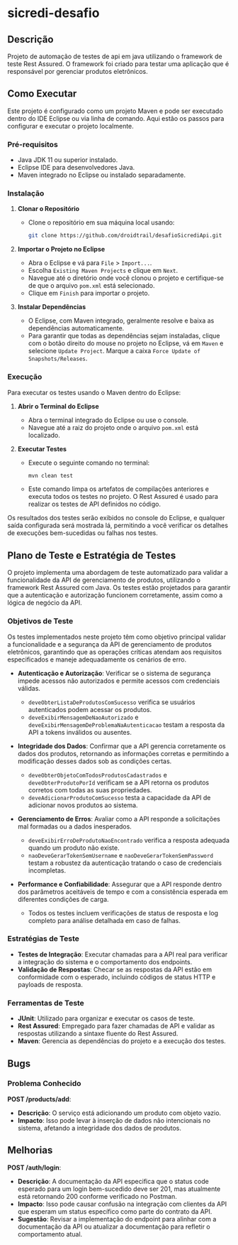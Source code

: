 # sicredi-desafio

## Descrição
Projeto de automação de testes de api em java utilizando o framework de teste Rest Assured. O framework foi criado para testar uma aplicação que é responsável por gerenciar produtos eletrônicos.

## Como Executar

Este projeto é configurado como um projeto Maven e pode ser executado dentro do IDE Eclipse ou via linha de comando. Aqui estão os passos para configurar e executar o projeto localmente.

### Pré-requisitos

- Java JDK 11 ou superior instalado.
- Eclipse IDE para desenvolvedores Java.
- Maven integrado no Eclipse ou instalado separadamente.

### Instalação

1. **Clonar o Repositório**
   - Clone o repositório em sua máquina local usando:
     ```bash
     git clone https://github.com/droidtrail/desafioSicrediApi.git
     ```

2. **Importar o Projeto no Eclipse**
   - Abra o Eclipse e vá para `File` > `Import...`.
   - Escolha `Existing Maven Projects` e clique em `Next`.
   - Navegue até o diretório onde você clonou o projeto e certifique-se de que o arquivo `pom.xml` está selecionado.
   - Clique em `Finish` para importar o projeto.

3. **Instalar Dependências**
   - O Eclipse, com Maven integrado, geralmente resolve e baixa as dependências automaticamente.
   - Para garantir que todas as dependências sejam instaladas, clique com o botão direito do mouse no projeto no Eclipse, vá em `Maven` e selecione `Update Project`. Marque a caixa `Force Update of Snapshots/Releases`.

### Execução

Para executar os testes usando o Maven dentro do Eclipse:

1. **Abrir o Terminal do Eclipse**
   - Abra o terminal integrado do Eclipse ou use o console.
   - Navegue até a raiz do projeto onde o arquivo `pom.xml` está localizado.

2. **Executar Testes**
   - Execute o seguinte comando no terminal:
     ```bash
     mvn clean test
     ```
   - Este comando limpa os artefatos de compilações anteriores e executa todos os testes no projeto. O Rest Assured é usado para realizar os testes de API definidos no código.

Os resultados dos testes serão exibidos no console do Eclipse, e qualquer saída configurada será mostrada lá, permitindo a você verificar os detalhes de execuções bem-sucedidas ou falhas nos testes.

## Plano de Teste e Estratégia de Testes

O projeto implementa uma abordagem de teste automatizado para validar a funcionalidade da API de gerenciamento de produtos, utilizando o framework Rest Assured com Java. Os testes estão projetados para garantir que a autenticação e autorização funcionem corretamente, assim como a lógica de negócio da API.

### Objetivos de Teste

Os testes implementados neste projeto têm como objetivo principal validar a funcionalidade e a segurança da API de gerenciamento de produtos eletrônicos, garantindo que as operações críticas atendam aos requisitos especificados e maneje adequadamente os cenários de erro.

- **Autenticação e Autorização**: Verificar se o sistema de segurança impede acessos não autorizados e permite acessos com credenciais válidas.
  - `deveObterListaDeProdutosComSucesso` verifica se usuários autenticados podem acessar os produtos.
  - `deveExibirMensagemDeNaoAutorizado` e `deveExibirMensagemDeProblemaNaAutenticacao` testam a resposta da API a tokens inválidos ou ausentes.

- **Integridade dos Dados**: Confirmar que a API gerencia corretamente os dados dos produtos, retornando as informações corretas e permitindo a modificação desses dados sob as condições certas.
  - `deveObterObjetoComTodosProdutosCadastrados` e `deveObterProdutoPorId` verificam se a API retorna os produtos corretos com todas as suas propriedades.
  - `deveAdicionarProdutoComSucesso` testa a capacidade da API de adicionar novos produtos ao sistema.

- **Gerenciamento de Erros**: Avaliar como a API responde a solicitações mal formadas ou a dados inesperados.
  - `deveExibirErroDeProdutoNaoEncontrado` verifica a resposta adequada quando um produto não existe.
  - `naoDeveGerarTokenSemUsername` e `naoDeveGerarTokenSemPassword` testam a robustez da autenticação tratando o caso de credenciais incompletas.

- **Performance e Confiabilidade**: Assegurar que a API responde dentro dos parâmetros aceitáveis de tempo e com a consistência esperada em diferentes condições de carga.
  - Todos os testes incluem verificações de status de resposta e log completo para análise detalhada em caso de falhas.

### Estratégias de Teste

- **Testes de Integração**: Executar chamadas para a API real para verificar a integração do sistema e o comportamento dos endpoints.
- **Validação de Respostas**: Checar se as respostas da API estão em conformidade com o esperado, incluindo códigos de status HTTP e payloads de resposta.

### Ferramentas de Teste

- **JUnit**: Utilizado para organizar e executar os casos de teste.
- **Rest Assured**: Empregado para fazer chamadas de API e validar as respostas utilizando a sintaxe fluente do Rest Assured.
- **Maven**: Gerencia as dependências do projeto e a execução dos testes.

## Bugs

### Problema Conhecido

**POST /products/add**:
- **Descrição**: O serviço está adicionando um produto com objeto vazio.
- **Impacto**: Isso pode levar à inserção de dados não intencionais no sistema, afetando a integridade dos dados de produtos.

## Melhorias

**POST /auth/login**:
- **Descrição**: A documentação da API especifica que o status code esperado para um login bem-sucedido deve ser 201, mas atualmente está retornando 200 conforme verificado no Postman.
- **Impacto**: Isso pode causar confusão na integração com clientes da API que esperam um status específico como parte do contrato da API.
- **Sugestão**: Revisar a implementação do endpoint para alinhar com a documentação da API ou atualizar a documentação para refletir o comportamento atual.
